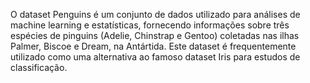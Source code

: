 O dataset Penguins é um conjunto de dados utilizado para análises de machine learning e estatísticas, fornecendo informações sobre três espécies de pinguins (Adelie, Chinstrap e Gentoo) coletadas nas ilhas Palmer, Biscoe e Dream, na Antártida. Este dataset é frequentemente utilizado como uma alternativa ao famoso dataset Iris para estudos de classificação.
